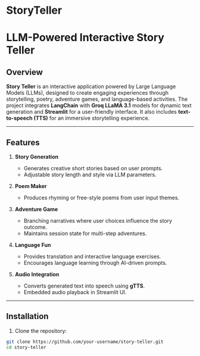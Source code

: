 # StoryTeller

# LLM-Powered Interactive Story Teller

## Overview
**Story Teller** is an interactive application powered by Large Language Models (LLMs), designed to create engaging experiences through storytelling, poetry, adventure games, and language-based activities. The project integrates **LangChain** with **Groq LLaMA 3.1** models for dynamic text generation and **Streamlit** for a user-friendly interface. It also includes **text-to-speech (TTS)** for an immersive storytelling experience.

---

## Features
1. **Story Generation**  
   - Generates creative short stories based on user prompts.  
   - Adjustable story length and style via LLM parameters.

2. **Poem Maker**  
   - Produces rhyming or free-style poems from user input themes.  

3. **Adventure Game**  
   - Branching narratives where user choices influence the story outcome.  
   - Maintains session state for multi-step adventures.

4. **Language Fun**  
   - Provides translation and interactive language exercises.  
   - Encourages language learning through AI-driven prompts.

5. **Audio Integration**  
   - Converts generated text into speech using **gTTS**.  
   - Embedded audio playback in Streamlit UI.

---

## Installation

1. Clone the repository:
```bash
git clone https://github.com/your-username/story-teller.git
cd story-teller
